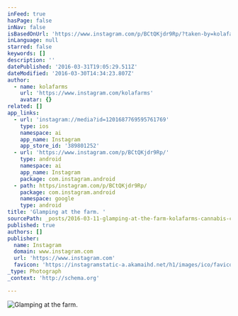 ```yaml
---
inFeed: true
hasPage: false
inNav: false
isBasedOnUrl: 'https://www.instagram.com/p/BCtQKjdr9Rp/?taken-by=kolafarms'
inLanguage: null
starred: false
keywords: []
description: ''
datePublished: '2016-03-31T19:05:29.511Z'
dateModified: '2016-03-30T14:34:23.807Z'
author:
  - name: kolafarms
    url: 'https://www.instagram.com/kolafarms'
    avatar: {}
related: []
app_links:
  - url: 'instagram://media?id=1201687769595761769'
    type: ios
    namespace: ai
    app_name: Instagram
    app_store_id: '389801252'
  - url: 'https://www.instagram.com/p/BCtQKjdr9Rp/'
    type: android
    namespace: ai
    app_name: Instagram
    package: com.instagram.android
  - path: https/instagram.com/p/BCtQKjdr9Rp/
    package: com.instagram.android
    namespace: google
    type: android
title: 'Glamping at the farm. '
sourcePath: _posts/2016-03-11-glamping-at-the-farm-kolafarms-cannabis-cannabiscommunit.md
published: true
authors: []
publisher:
  name: Instagram
  domain: www.instagram.com
  url: 'https://www.instagram.com'
  favicon: 'https://instagramstatic-a.akamaihd.net/h1/images/ico/favicon.ico/7cdab0872b15.ico'
_type: Photograph
_context: 'http://schema.org'

---
```

![Glamping at the farm. ](https://s3-us-west-2.amazonaws.com/the-grid-img/p/9ac8b09fb32dfed058dfca114f5342cdc072d4e2.jpg)